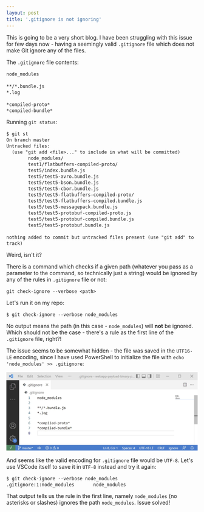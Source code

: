```yaml
---
layout: post
title: '.gitignore is not ignoring'
---
```


This is going to be a very short blog. I have been struggling with this issue for few days now - having a seemingly valid `.gitignore` file which does not make Git ignore any of the files.

The `.gitignore` file contents:

```git
node_modules

**/*.bundle.js
*.log

*compiled-proto*
*compiled-bundle*
```

Running `git status`:

```
$ git st
On branch master
Untracked files:
  (use "git add <file>..." to include in what will be committed)
        node_modules/
        test1/flatbuffers-compiled-proto/
        test5/index.bundle.js
        test5/test5-avro.bundle.js
        test5/test5-bson.bundle.js
        test5/test5-cbor.bundle.js
        test5/test5-flatbuffers-compiled-proto/
        test5/test5-flatbuffers-compiled.bundle.js
        test5/test5-messagepack.bundle.js
        test5/test5-protobuf-compiled-proto.js
        test5/test5-protobuf-compiled.bundle.js
        test5/test5-protobuf.bundle.js

nothing added to commit but untracked files present (use "git add" to track)
```

Weird, isn't it?

There is a command which checks if a given path (whatever you pass as a parameter to the command, so technically just a string) would be ignored by any of the rules in `.gitignore` file or not:

```
git check-ignore --verbose <path>
```

Let's run it on my repo:

```
$ git check-ignore --verbose node_modules
```

No output means the path (in this case - `node_modules`) will **not** be ignored. Which should not be the case - there's a rule as the first line of the `.gitignore` file, right?!

The issue seems to be somewhat hidden - the file was saved in the `UTF16-LE` encoding, since I have used PowerShell to initialize the file with `echo 'node_modules' >> .gitignore`:

<img src="/images/gitignore-not-ignoring/Screenshot 2022-05-11 093618.webp" loading="lazy">

And seems like the valid encoding for `.gitignore` file would be `UTF-8`. Let's use VSCode itself to save it in `UTF-8` instead and try it again:

```
$ git check-ignore --verbose node_modules
.gitignore:1:node_modules       node_modules
```

That output tells us the rule in the first line, namely `node_modules` (no asterisks or slashes) ignores the path `node_modules`.
Issue solved!
